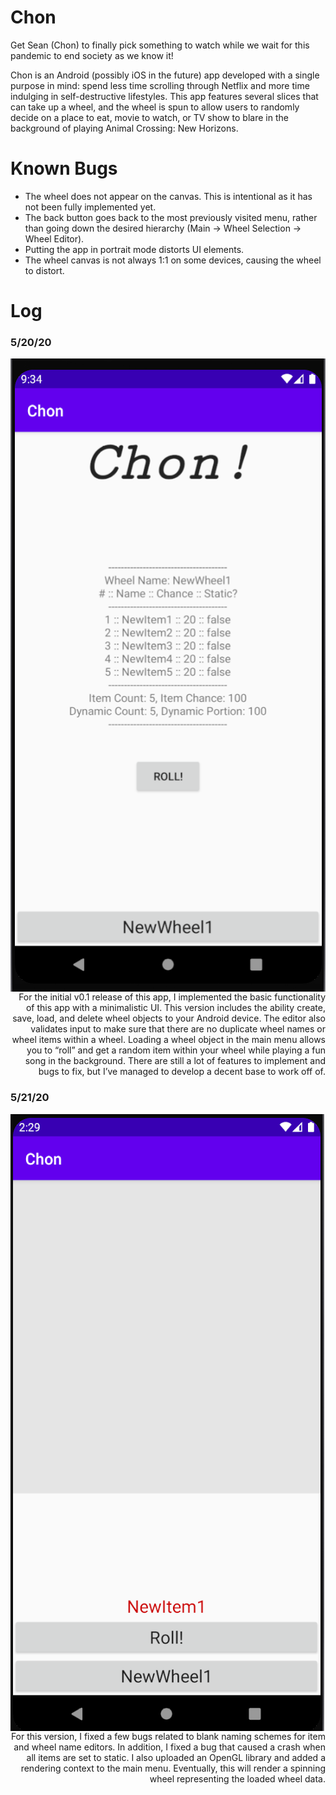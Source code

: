 # Chon
Get Sean (Chon) to finally pick something to watch while we wait for this pandemic to end society as we know it!

Chon is an Android (possibly iOS in the future) app developed with a single purpose in mind: spend less time scrolling through Netflix and more time indulging in self-destructive lifestyles. This app features several slices that can take up a wheel, and the wheel is spun to allow users to randomly decide on a place to eat, movie to watch, or TV show to blare in the background of playing Animal Crossing: New Horizons.

# Known Bugs
- The wheel does not appear on the canvas. This is intentional as it has not been fully implemented yet.
- The back button goes back to the most previously visited menu, rather than going down the desired hierarchy (Main -> Wheel Selection -> Wheel Editor).
- Putting the app in portrait mode distorts UI elements.
- The wheel canvas is not always 1:1 on some devices, causing the wheel to distort.


# Log

### 5/20/20
<img align="left" src="RMImages/1.PNG">
<p align="right">
For the initial v0.1 release of this app, I implemented the basic functionality of this app with a minimalistic UI. This version includes the ability create, save, load, and delete wheel objects to your Android device. The editor also validates input to make sure that there are no duplicate wheel names or wheel items within a wheel. Loading a wheel object in the main menu allows you to “roll” and get a random item within your wheel while playing a fun song in the background. There are still a lot of features to implement and bugs to fix, but I’ve managed to develop a decent base to work off of.
</p>

### 5/21/20
<img align="left" src="RMImages/2.PNG">
<p align="right">
For this version, I fixed a few bugs related to blank naming schemes for item and wheel name editors. In addition, I fixed a bug that caused a crash when all items are set to static. I also uploaded an OpenGL library and added a rendering context to the main menu. Eventually, this will render a spinning wheel representing the loaded wheel data.
</p>
